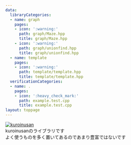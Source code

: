 ```yaml
---
data:
  libraryCategories:
  - name: graph
    pages:
    - icon: ':warning:'
      path: graph/Maze.hpp
      title: graph/Maze.hpp
    - icon: ':warning:'
      path: graph/unionfind.hpp
      title: graph/unionfind.hpp
  - name: template
    pages:
    - icon: ':warning:'
      path: template/template.hpp
      title: template/template.hpp
  verificationCategories:
  - name: .
    pages:
    - icon: ':heavy_check_mark:'
      path: example.test.cpp
      title: example.test.cpp
layout: toppage
---
```

[![kuroinusan](https://img.shields.io/endpoint?url=https%3A%2F%2Fatcoder-badges.now.sh%2Fapi%2Fatcoder%2Fjson%2Fkuroinusan)](https://atcoder.jp/users/kuroinusan)<br>
kuroinusanのライブラリです<br>
よく使うものを多く置いてあるのであまり豊富ではないです